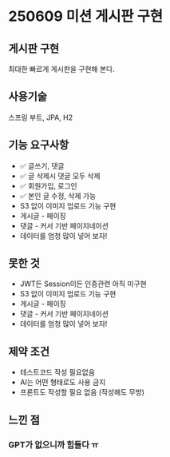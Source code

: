 # 250609 미션 게시판 구현

## 게시판 구현
최대한 빠르게 게시판을 구현해 본다.

## 사용기술
스프링 부트, JPA, H2

## 기능 요구사항
- ✅ 글쓰기, 댓글
- ✅ 글 삭제시 댓글 모두 삭제
- ✅ 회원가입, 로그인
- ✅ 본인 글 수정, 삭제 가능
- S3 없이 이미지 업로드 기능 구현
- 게시글 - 페이징
- 댓글 - 커서 기반 페이지네이션
- 데이터를 엄청 많이 넣어 보자!

## 못한 것
- JWT든 Session이든 인증관련 아직 미구현
- S3 없이 이미지 업로드 기능 구현
- 게시글 - 페이징
- 댓글 - 커서 기반 페이지네이션
- 데이터를 엄청 많이 넣어 보자!

## 제약 조건
- 테스트코드 작성 필요없음
- AI는 어떤 형태로도 사용 금지
- 프론트도 작성할 필요 없음 (작성해도 무방)

## 느낀 점

### GPT가 없으니까 힘들다 ㅠ
